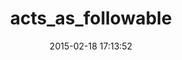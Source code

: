 ---
layout: post
title:  "acts_as_followable"
repo:   "xpepermint/acts_as_followable"
date:   2015-02-18 17:13:52
gemurl: http://github.com/xpepermint/acts_as_followable
---